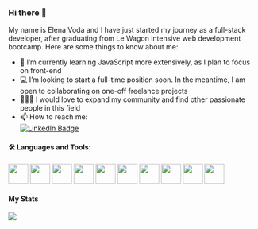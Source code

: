 <!DOCTYPE html>
<html lang="en">
<head>
  <meta charset="UTF-8">
  <meta name="viewport" content="width=device-width, initial-scale=1.0">
  <link rel="stylesheet" href="https://cdn.jsdelivr.net/gh/devicons/devicon@v2.15.1/devicon.min.css">
</head>
<body>

<h3>Hi there 👋</h3>
<p>My name is Elena Voda and I have just started my journey as a full-stack developer, after graduating from Le Wagon intensive web development bootcamp.
Here are some things to know about me:</p>

<ul>
  <li> 🌱 I’m currently learning JavaScript more extensively, as I plan to focus on front-end</li>
  <li> 💻 I’m looking to start a full-time position soon. In the meantime, I am open to collaborating on one-off freelance projects</li>
  <li> 🧑‍🤝‍🧑 I would love to expand my community and find other passionate people in this field</li>
  <li> 📫 How to reach me:</li>
    <a href="https://www.linkedin.com/in/elena-voda/" target=”_blank”>
      <img src="https://img.shields.io/badge/LinkedIn-blue?style=for-the-badge&logo=linkedin&logoColor=white" alt="LinkedIn Badge"/>
    </a>
</ul>

<h4>🛠️ Languages and Tools:</h4>
<div class="row">
<img src="https://cdn.jsdelivr.net/gh/devicons/devicon/icons/html5/html5-original.svg" width="40" height="40" />
<img src="https://cdn.jsdelivr.net/gh/devicons/devicon/icons/css3/css3-original.svg" width="40" height="40" />
<img src="https://cdn.jsdelivr.net/gh/devicons/devicon/icons/javascript/javascript-original.svg" width="40" height="40" />
<img src="https://cdn.jsdelivr.net/gh/devicons/devicon/icons/ruby/ruby-original.svg" width="40" height="40" />
<img src="https://cdn.jsdelivr.net/gh/devicons/devicon/icons/rails/rails-plain-wordmark.svg" width="40" height="40" />
<img src="https://cdn.jsdelivr.net/gh/devicons/devicon/icons/sqlite/sqlite-original.svg" width="40" height="40" />
<img src="https://cdn.jsdelivr.net/gh/devicons/devicon/icons/postgresql/postgresql-original.svg" width="40" height="40" />
<img src="https://cdn.jsdelivr.net/gh/devicons/devicon/icons/figma/figma-original.svg" width="40" height="40" />
<img src="https://cdn.jsdelivr.net/gh/devicons/devicon/icons/bootstrap/bootstrap-original.svg" width="40" height="40" />
<img src="https://cdn.jsdelivr.net/gh/devicons/devicon/icons/sass/sass-original.svg" width="40" height="40" />
</div>

<h4>My Stats</h4>

  <picture>
  <source
    srcset="https://github-readme-stats.vercel.app/api?username=elenavoda&show_icons=true&theme=aura"
    media="(prefers-color-scheme: dark)"
  />
  <source
    srcset="https://github-readme-stats.vercel.app/api?username=elenavoda&show_icons=true"
    media="(prefers-color-scheme: light), (prefers-color-scheme: no-preference)"
  />
  <img src="https://github-readme-stats.vercel.app/api?username=elenavoda&show_icons=true" />
</picture>

</body>
</html>
